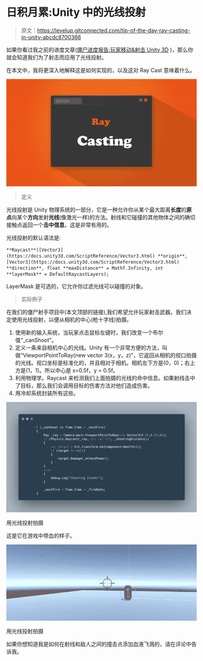 # 日积月累:Unity 中的光线投射

> 原文：<https://levelup.gitconnected.com/tip-of-the-day-ray-casting-in-unity-abcdc8700366>

如果你看过我之前的进度文章([僵尸进度报告:玩家移动&射击 Unity 3D](https://medium.com/geekculture/zombie-progression-report-player-movement-shooting-unity-3d-3e4f2925a4a2) )，那么你就会知道我们为了射击而应用了光线投射。

在本文中，我将更深入地解释这是如何实现的，以及这对 Ray Cast 意味着什么。

![](img/5a82f2e366dda0e5d558d46fb2f1d5bc.png)

> 定义

光线投射是 Unity 物理系统的一部分，它是一种允许你从某个最大距离**长度**的**原点**向某个**方向**发射**光线**(像激光一样)的方法。射线和它碰撞的其他物体之间的确切接触点返回一个**击中信息**，这是非常有用的。

光线投射的默认语法是:

```
**Raycast**([Vector3](https://docs.unity3d.com/ScriptReference/Vector3.html) **origin**, [Vector3](https://docs.unity3d.com/ScriptReference/Vector3.html) **direction**, float **maxDistance** = Mathf.Infinity, int **layerMask** = DefaultRaycastLayers);
```

LayerMask 是可选的，它允许你过滤光线可以碰撞的对象。

> 实际例子

在我们的僵尸射手项目中(本文顶部的链接),我们希望允许玩家射击武器。我们决定使用光线投射，以便从相机的中心(枪十字线)拍摄。

1.  使用新的输入系统，当玩家点击鼠标左键时，我们改变一个布尔值“_canShoot”。
2.  定义一条来自相机中心的光线。Unity 有一个非常方便的方法，叫做“ViewportPointToRay(new vector 3(x，y，z)”，它返回从相机的视口拍摄的光线。视口坐标是标准化的，并且相对于相机。相机左下方是(0，0)；右上方是(1，1)。所以中心是 x=0.5f，y = 0.5f。
3.  利用物理学。Raycast 来检测我们上面拍摄的光线的命中信息。如果射线击中了目标，那么我们会调用目标的伤害方法对他们造成伤害。
4.  用冷却系统封装所有这些。

![](img/75ba1fa1e346a76a9f15b5256751fe48.png)

用光线投射拍摄

这是它在游戏中带血的样子。

![](img/8084d515e4ab3aecef1c27f53aff8257.png)

用光线投射拍摄

如果你想知道我是如何在射线和敌人之间的撞击点添加血液飞溅的，请在评论中告诉我。